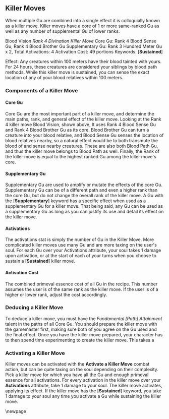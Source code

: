 ## Killer Moves

When multiple Gu are combined into a single effect it is colloquially known as a killer move. Killer moves have a core of 1 or more same-ranked Gu as well as any number of supplemental Gu of lower ranks. 

Blood Vision
*Rank 4 Divination Killer Move*
Core Gu: Rank 4 Blood Sense Gu, Rank 4 Blood Brother Gu
Supplementary Gu: Rank 3 Hundred Meter Gu x 2, 
Total Activations: 4
Activation Cost: 49 portions
Keywords: [**Sustained**]

Effect: Any creatures within 100 meters have their blood tainted with yours. For 24 hours, these creatures are considered your siblings by blood path methods. While this killer move is sustained, you can sense the exact location of any of your blood relatives within 100 meters.


### Components of a Killer Move

#### Core Gu
Core Gu are the most important part of a killer move, and determine the main paths, rank, and general effect of the killer move. Looking at the Rank 4 killer move Blood Vision, shown above, It uses Rank 4 Blood Sense Gu and Rank 4 Blood Brother Gu as its core. Blood Brother Gu can turn a creature into your blood relative, and Blood Sense Gu senses the location of blood relatives nearby, so a natural effect would be to both transmute the blood of and sense nearby creatures. These are also both Blood Path Gu, and thus the killer move belongs to Blood Path as well. Finally, the Rank of the killer move is equal to the highest ranked Gu among the killer move's core.

#### Supplementary Gu
Supplementary Gu are used to amplify or mutate the effects of the core Gu. Supplementary Gu can be of a different path and even a higher rank than the core Gu, but do not change the overall rank of the killer move. A Gu with the [**Supplementary**] keyword has a specific effect when used as a supplementary Gu for a killer move. That being said, any Gu can be used as a supplementary Gu as long as you can justify its use and detail its effect on the killer move.

#### Activations
The activations stat is simply the number of Gu in the Killer Move. More complicated killer moves use many Gu and are more taxing on the user's soul. For each Gu over your Activations attribute, your soul takes 1 damage upon activation, or at the start of each of your turns when you choose to sustain a [**Sustained**] killer move.

#### Activation Cost
The combined primeval essence cost of all Gu in the recipe. This number assumes the user is of the same rank as the killer move. If the user is of a higher or lower rank, adjust the cost accordingly.

### Deducing a Killer Move
To deduce a killer move, you must have the *Fundamental [Path] Attainment* talent in the paths of all Core Gu. You should prepare the killer move with the gamemaster first, making sure both of you agree on the Gu used and the final effect. Once you have the killer move prepared, your character has to then spend time experimenting to create the killer move. This takes a 

### Activating a Killer Move
Killer moves can be activated with the **Activate a Killer Move** combat action, but can be quite taxing on the soul depending on their complexity. Pick a killer move for which you have all the Gu and enough primeval essence for all activations. For every activation in the killer move over your **Activations** attribute, take 1 damage to your soul. The killer move activates, applying its effect. If the killer move has the [**Sustained**] keyword, you take 1 damage to your soul any time you activate a Gu while sustaining the killer move.

\newpage